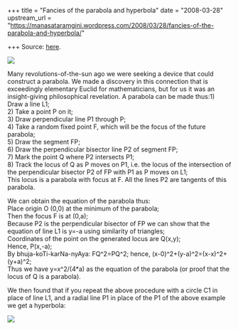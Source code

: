+++
title = "Fancies of the parabola and hyperbola"
date = "2008-03-28"
upstream_url = "https://manasataramgini.wordpress.com/2008/03/28/fancies-of-the-parabola-and-hyperbola/"

+++
Source: [here](https://manasataramgini.wordpress.com/2008/03/28/fancies-of-the-parabola-and-hyperbola/).



![](https://i2.wp.com/farm3.static.flickr.com/2268/2368154183_04165d4193.jpg)

Many revolutions-of-the-sun ago we were seeking a device that could
construct a parabola. We made a discovery in this connection that is
exceedingly elementary Euclid for mathematicians, but for us it was an
insight-giving philosophical revelation. A parabola can be made thus:1)
Draw a line L1;  
2) Take a point P on it;  
3) Draw perpendicular line P1 through P;  
4) Take a random fixed point F, which will be the focus of the future
parabola;  
5) Draw the segment FP;  
6) Draw the perpendicular bisector line P2 of segment FP;  
7) Mark the point Q where P2 intersects P1;  
8) Track the locus of Q as P moves on P1, i.e. the locus of the
intersection of the perpendicular bisector P2 of FP with P1 as P moves
on L1;  
This locus is a parabola with focus at F. All the lines P2 are tangents
of this parabola.

We can obtain the equation of the parabola thus:  
Place origin O (0,0) at the minimum of the parabola;  
Then the focus F is at (0,a);  
Because P2 is the perpendicular bisector of FP we can show that the
equation of line L1 is y=-a using similarity of triangles;  
Coordinates of the point on the generated locus are Q(x,y);  
Hence, P(x,-a);  
By bhuja-koTi-karNa-nyAya: FQ^2=PQ^2; hence,
(x-0)^2+(y-a)^2=(x-x)^2+(y+a)^2;  
Thus we have y=x^2/(4\*a) as the equation of the parabola (or proof that
the locus of Q is a parabola).

We then found that if you repeat the above procedure with a circle C1 in
place of line L1, and a radial line P1 in place of the P1 of the above
example we get a hyperbola:

![](https://i0.wp.com/farm4.static.flickr.com/3042/2368154211_457be99c09.jpg)

